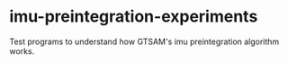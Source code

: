 # imu-preintegration-experiments
Test programs to understand how GTSAM's imu preintegration algorithm works.
